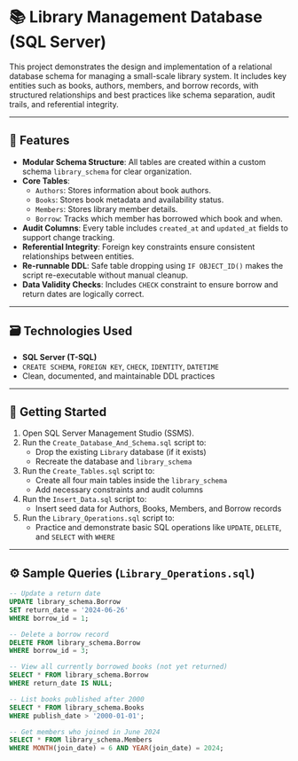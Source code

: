 # 📚 Library Management Database (SQL Server)

This project demonstrates the design and implementation of a relational database schema for managing a small-scale library system.
It includes key entities such as books, authors, members, and borrow records, with structured relationships and best practices like schema separation, audit trails, and referential integrity.

---

## 🧱 Features

- **Modular Schema Structure**: All tables are created within a custom schema `library_schema` for clear organization.
- **Core Tables**:
  - `Authors`: Stores information about book authors.
  - `Books`: Stores book metadata and availability status.
  - `Members`: Stores library member details.
  - `Borrow`: Tracks which member has borrowed which book and when.
- **Audit Columns**: Every table includes `created_at` and `updated_at` fields to support change tracking.
- **Referential Integrity**: Foreign key constraints ensure consistent relationships between entities.
- **Re-runnable DDL**: Safe table dropping using `IF OBJECT_ID()` makes the script re-executable without manual cleanup.
- **Data Validity Checks**: Includes `CHECK` constraint to ensure borrow and return dates are logically correct.

---

## 🗃️ Technologies Used

- **SQL Server (T-SQL)**
- `CREATE SCHEMA`, `FOREIGN KEY`, `CHECK`, `IDENTITY`, `DATETIME`
- Clean, documented, and maintainable DDL practices

---

## 🚀 Getting Started

1. Open SQL Server Management Studio (SSMS).
2. Run the `Create_Database_And_Schema.sql` script to:
   - Drop the existing `Library` database (if it exists)
   - Recreate the database and `library_schema`
3. Run the `Create_Tables.sql` script to:
   - Create all four main tables inside the `library_schema`
   - Add necessary constraints and audit columns
4. Run the `Insert_Data.sql` script to:
   - Insert seed data for Authors, Books, Members, and Borrow records
5. Run the `Library_Operations.sql` script to:
   - Practice and demonstrate basic SQL operations like `UPDATE`, `DELETE`, and `SELECT` with `WHERE`

---

## ⚙️ Sample Queries (`Library_Operations.sql`)

```sql
-- Update a return date
UPDATE library_schema.Borrow
SET return_date = '2024-06-26'
WHERE borrow_id = 1;

-- Delete a borrow record
DELETE FROM library_schema.Borrow
WHERE borrow_id = 3;

-- View all currently borrowed books (not yet returned)
SELECT * FROM library_schema.Borrow
WHERE return_date IS NULL;

-- List books published after 2000
SELECT * FROM library_schema.Books
WHERE publish_date > '2000-01-01';

-- Get members who joined in June 2024
SELECT * FROM library_schema.Members
WHERE MONTH(join_date) = 6 AND YEAR(join_date) = 2024;
